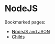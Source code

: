 # NodeJS


Bookmarked pages:
* [NodeJS and JSON](https://www.codementor.io/nodejs/tutorial/how-to-use-json-files-in-node-js)
* [Childs](https://nodejs.org/api/child_process.html#child_process_child_process_exec_command_options_callback)

